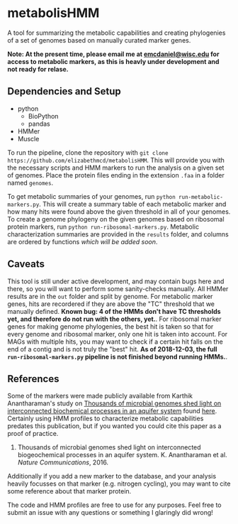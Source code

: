 # metabolisHMM

A tool for summarizing the metabolic capabilities and creating phylogenies of a set of genomes based on manually curated marker genes. 

**Note: At the present time, please email me at emcdaniel@wisc.edu for access to metabolic markers, as this is heavly under development and not ready for relase.**

## Dependencies and Setup 

- python
  - BioPython
  - pandas
- HMMer
- Muscle

To run the pipeline, clone the repository with `git clone https://github.com/elizabethmcd/metabolisHMM`. This will provide you with the necessary scripts and HMM markers to run the analysis on a given set of genomes. Place the protein files ending in the extension `.faa` in a folder named `genomes`. 

To get metabolic summaries of your genomes, run `python run-metabolic-markers.py`. This will create a summary table of each metabolic marker and how many hits were found above the given threshold in all of your genomes. To create a genome phylogeny on the given genomes based on ribosomal protein markers, run `python run-ribosomal-markers.py`. Metabolic characterization summaries are provided in the `results` folder, and columns are ordered by functions *which will be added soon*. 

## Caveats 

This tool is still under active development, and may contain bugs here and there, so you will want to perform some sanity-checks manually. All HMMer results are in the `out` folder and split by genome. For metabolic marker genes, hits are recordered if they are above the "TC" threshold that we manually defined. **Known bug: 4 of the HMMs don't have TC thresholds yet, and therefore do not run with the others, yet.**. For ribosomal marker genes for making genome phylogenies, the best hit is taken so that for every genome and ribosomal marker, only one hit is taken into account. For MAGs with multiple hits, you may want to check if a certain hit falls on the end of a contig and is not truly the "best" hit. **As of 2018-12-03, the full `run-ribosomal-markers.py` pipeline is not finished beyond running HMMs.**. 

## References 

Some of the markers were made publicly available from Karthik Anantharaman's study on [Thousands of microbial genomes shed light on interconnected biochemical processes in an aquifer system](https://www.nature.com/articles/ncomms13219) found [here](https://github.com/kanantharaman/metabolic-hmms). Certainly using HMM profiles to characterize metabolic capabilities predates this publication, but if you wanted you could cite this paper as a proof of practice. 

1. Thousands of microbial genomes shed light on interconnected biogeochemical processes in an aquifer system. K. Anantharaman et al. _Nature Communications_, 2016. 

Additionally if you add a new marker to the database, and your analysis heavily focusses on that marker (e.g. nitrogen cycling), you may want to cite some reference about that marker protein. 

The code and HMM profiles are free to use for any purposes. Feel free to submit an issue with any questions or something I glaringly did wrong! 